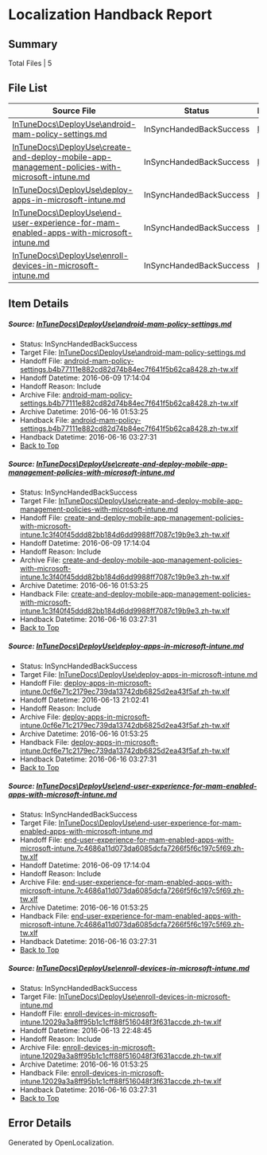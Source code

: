 # <a name='report-top'></a> Localization Handback Report

## Summary
 Total Files | 5

## File List
 Source File | Status | Details 
 ----------- | ------ | ------- 
 [InTuneDocs\DeployUse\android-mam-policy-settings.md](https://github.com/Microsoft/IntuneDocs-pr/blob/ded7bd6c971a9448ad6e6492ebc5e42dfcb5d76e/InTuneDocs/DeployUse/android-mam-policy-settings.md) | InSyncHandedBackSuccess | [Details](#dcc1af47b789dc62a9cda877ea991af991950c8214)
 [InTuneDocs\DeployUse\create-and-deploy-mobile-app-management-policies-with-microsoft-intune.md](https://github.com/Microsoft/IntuneDocs-pr/blob/ded7bd6c971a9448ad6e6492ebc5e42dfcb5d76e/InTuneDocs/DeployUse/create-and-deploy-mobile-app-management-policies-with-microsoft-intune.md) | InSyncHandedBackSuccess | [Details](#434cddd5595d19298ba0c7642680ccd24d5f9df329)
 [InTuneDocs\DeployUse\deploy-apps-in-microsoft-intune.md](https://github.com/Microsoft/IntuneDocs-pr/blob/c95a776e79cf3e1c7009d6e27f8f50482434d298/InTuneDocs/DeployUse/deploy-apps-in-microsoft-intune.md) | InSyncHandedBackSuccess | [Details](#46562ed3463c4a23a511eb5c7f28a0b11e84f42133)
 [InTuneDocs\DeployUse\end-user-experience-for-mam-enabled-apps-with-microsoft-intune.md](https://github.com/Microsoft/IntuneDocs-pr/blob/ded7bd6c971a9448ad6e6492ebc5e42dfcb5d76e/InTuneDocs/DeployUse/end-user-experience-for-mam-enabled-apps-with-microsoft-intune.md) | InSyncHandedBackSuccess | [Details](#7a42482dd56b25d867e2bb80dcd7ad4c3474b5e938)
 [InTuneDocs\DeployUse\enroll-devices-in-microsoft-intune.md](https://github.com/Microsoft/IntuneDocs-pr/blob/928b79530ac278f78356f8d1ef9f267077634b5b/InTuneDocs/DeployUse/enroll-devices-in-microsoft-intune.md) | InSyncHandedBackSuccess | [Details](#e68e93fbf8bccceaf95e183a33049fdb35a9aae541)

## Item Details
##### <a name='dcc1af47b789dc62a9cda877ea991af991950c8214'></a> Source: [InTuneDocs\DeployUse\android-mam-policy-settings.md](https://github.com/Microsoft/IntuneDocs-pr/blob/ded7bd6c971a9448ad6e6492ebc5e42dfcb5d76e/InTuneDocs/DeployUse/android-mam-policy-settings.md)
* Status: InSyncHandedBackSuccess
* Target File: [InTuneDocs\DeployUse\android-mam-policy-settings.md](https://github.com/Microsoft/IntuneDocs-pr.zh-tw/blob/51fefcaee286bbd51317a63abb8d4e942de1ff82/InTuneDocs/DeployUse/android-mam-policy-settings.md)
* Handoff File: [android-mam-policy-settings.b4b77111e882cd82d74b84ec7f641f5b62ca8428.zh-tw.xlf](https://github.com/Microsoft/EM.handoff/blob/1b6dcb00f2c27df447f02ec89d03d143e22d81b6/ol-handoff/Microsoft/IntuneDocs-pr.zh-tw/master/android-mam-policy-settings.b4b77111e882cd82d74b84ec7f641f5b62ca8428.zh-tw.xlf)
* Handoff Datetime: 2016-06-09 17:14:04
* Handoff Reason: Include
* Archive File: [android-mam-policy-settings.b4b77111e882cd82d74b84ec7f641f5b62ca8428.zh-tw.xlf](https://github.com/Microsoft/EM.handoff/blob/a8ccc1bf0b6ed866e32580a285e1e499fb8d4e75/ol-handoff/Microsoft/IntuneDocs-pr.zh-tw/master/archive/android-mam-policy-settings.b4b77111e882cd82d74b84ec7f641f5b62ca8428.zh-tw.xlf)
* Archive Datetime: 2016-06-16 01:53:25
* Handback File: [android-mam-policy-settings.b4b77111e882cd82d74b84ec7f641f5b62ca8428.zh-tw.xlf](https://github.com/Microsoft/EM.handback/blob/76623073fa9a17506b08acb8ae789801852f40eb/ol-handback/Microsoft/IntuneDocs-pr.zh-tw/master/android-mam-policy-settings.b4b77111e882cd82d74b84ec7f641f5b62ca8428.zh-tw.xlf)
* Handback Datetime: 2016-06-16 03:27:31
* [Back to Top](#report-top)

##### <a name='434cddd5595d19298ba0c7642680ccd24d5f9df329'></a> Source: [InTuneDocs\DeployUse\create-and-deploy-mobile-app-management-policies-with-microsoft-intune.md](https://github.com/Microsoft/IntuneDocs-pr/blob/ded7bd6c971a9448ad6e6492ebc5e42dfcb5d76e/InTuneDocs/DeployUse/create-and-deploy-mobile-app-management-policies-with-microsoft-intune.md)
* Status: InSyncHandedBackSuccess
* Target File: [InTuneDocs\DeployUse\create-and-deploy-mobile-app-management-policies-with-microsoft-intune.md](https://github.com/Microsoft/IntuneDocs-pr.zh-tw/blob/51fefcaee286bbd51317a63abb8d4e942de1ff82/InTuneDocs/DeployUse/create-and-deploy-mobile-app-management-policies-with-microsoft-intune.md)
* Handoff File: [create-and-deploy-mobile-app-management-policies-with-microsoft-intune.1c3f40f45ddd82bb184d6dd9988ff7087c19b9e3.zh-tw.xlf](https://github.com/Microsoft/EM.handoff/blob/1b6dcb00f2c27df447f02ec89d03d143e22d81b6/ol-handoff/Microsoft/IntuneDocs-pr.zh-tw/master/create-and-deploy-mobile-app-management-policies-with-microsoft-intune.1c3f40f45ddd82bb184d6dd9988ff7087c19b9e3.zh-tw.xlf)
* Handoff Datetime: 2016-06-09 17:14:04
* Handoff Reason: Include
* Archive File: [create-and-deploy-mobile-app-management-policies-with-microsoft-intune.1c3f40f45ddd82bb184d6dd9988ff7087c19b9e3.zh-tw.xlf](https://github.com/Microsoft/EM.handoff/blob/a8ccc1bf0b6ed866e32580a285e1e499fb8d4e75/ol-handoff/Microsoft/IntuneDocs-pr.zh-tw/master/archive/create-and-deploy-mobile-app-management-policies-with-microsoft-intune.1c3f40f45ddd82bb184d6dd9988ff7087c19b9e3.zh-tw.xlf)
* Archive Datetime: 2016-06-16 01:53:25
* Handback File: [create-and-deploy-mobile-app-management-policies-with-microsoft-intune.1c3f40f45ddd82bb184d6dd9988ff7087c19b9e3.zh-tw.xlf](https://github.com/Microsoft/EM.handback/blob/76623073fa9a17506b08acb8ae789801852f40eb/ol-handback/Microsoft/IntuneDocs-pr.zh-tw/master/create-and-deploy-mobile-app-management-policies-with-microsoft-intune.1c3f40f45ddd82bb184d6dd9988ff7087c19b9e3.zh-tw.xlf)
* Handback Datetime: 2016-06-16 03:27:31
* [Back to Top](#report-top)

##### <a name='46562ed3463c4a23a511eb5c7f28a0b11e84f42133'></a> Source: [InTuneDocs\DeployUse\deploy-apps-in-microsoft-intune.md](https://github.com/Microsoft/IntuneDocs-pr/blob/c95a776e79cf3e1c7009d6e27f8f50482434d298/InTuneDocs/DeployUse/deploy-apps-in-microsoft-intune.md)
* Status: InSyncHandedBackSuccess
* Target File: [InTuneDocs\DeployUse\deploy-apps-in-microsoft-intune.md](https://github.com/Microsoft/IntuneDocs-pr.zh-tw/blob/51fefcaee286bbd51317a63abb8d4e942de1ff82/InTuneDocs/DeployUse/deploy-apps-in-microsoft-intune.md)
* Handoff File: [deploy-apps-in-microsoft-intune.0cf6e71c2179ec739da13742db6825d2ea43f5af.zh-tw.xlf](https://github.com/Microsoft/EM.handoff/blob/c201f88aaa02eec95cee653c1ff0b61887d97f44/ol-handoff/Microsoft/IntuneDocs-pr.zh-tw/master/deploy-apps-in-microsoft-intune.0cf6e71c2179ec739da13742db6825d2ea43f5af.zh-tw.xlf)
* Handoff Datetime: 2016-06-13 21:02:41
* Handoff Reason: Include
* Archive File: [deploy-apps-in-microsoft-intune.0cf6e71c2179ec739da13742db6825d2ea43f5af.zh-tw.xlf](https://github.com/Microsoft/EM.handoff/blob/a8ccc1bf0b6ed866e32580a285e1e499fb8d4e75/ol-handoff/Microsoft/IntuneDocs-pr.zh-tw/master/archive/deploy-apps-in-microsoft-intune.0cf6e71c2179ec739da13742db6825d2ea43f5af.zh-tw.xlf)
* Archive Datetime: 2016-06-16 01:53:25
* Handback File: [deploy-apps-in-microsoft-intune.0cf6e71c2179ec739da13742db6825d2ea43f5af.zh-tw.xlf](https://github.com/Microsoft/EM.handback/blob/76623073fa9a17506b08acb8ae789801852f40eb/ol-handback/Microsoft/IntuneDocs-pr.zh-tw/master/deploy-apps-in-microsoft-intune.0cf6e71c2179ec739da13742db6825d2ea43f5af.zh-tw.xlf)
* Handback Datetime: 2016-06-16 03:27:31
* [Back to Top](#report-top)

##### <a name='7a42482dd56b25d867e2bb80dcd7ad4c3474b5e938'></a> Source: [InTuneDocs\DeployUse\end-user-experience-for-mam-enabled-apps-with-microsoft-intune.md](https://github.com/Microsoft/IntuneDocs-pr/blob/ded7bd6c971a9448ad6e6492ebc5e42dfcb5d76e/InTuneDocs/DeployUse/end-user-experience-for-mam-enabled-apps-with-microsoft-intune.md)
* Status: InSyncHandedBackSuccess
* Target File: [InTuneDocs\DeployUse\end-user-experience-for-mam-enabled-apps-with-microsoft-intune.md](https://github.com/Microsoft/IntuneDocs-pr.zh-tw/blob/51fefcaee286bbd51317a63abb8d4e942de1ff82/InTuneDocs/DeployUse/end-user-experience-for-mam-enabled-apps-with-microsoft-intune.md)
* Handoff File: [end-user-experience-for-mam-enabled-apps-with-microsoft-intune.7c4686a11d073da6085dcfa7266f5f6c197c5f69.zh-tw.xlf](https://github.com/Microsoft/EM.handoff/blob/1b6dcb00f2c27df447f02ec89d03d143e22d81b6/ol-handoff/Microsoft/IntuneDocs-pr.zh-tw/master/end-user-experience-for-mam-enabled-apps-with-microsoft-intune.7c4686a11d073da6085dcfa7266f5f6c197c5f69.zh-tw.xlf)
* Handoff Datetime: 2016-06-09 17:14:04
* Handoff Reason: Include
* Archive File: [end-user-experience-for-mam-enabled-apps-with-microsoft-intune.7c4686a11d073da6085dcfa7266f5f6c197c5f69.zh-tw.xlf](https://github.com/Microsoft/EM.handoff/blob/a8ccc1bf0b6ed866e32580a285e1e499fb8d4e75/ol-handoff/Microsoft/IntuneDocs-pr.zh-tw/master/archive/end-user-experience-for-mam-enabled-apps-with-microsoft-intune.7c4686a11d073da6085dcfa7266f5f6c197c5f69.zh-tw.xlf)
* Archive Datetime: 2016-06-16 01:53:25
* Handback File: [end-user-experience-for-mam-enabled-apps-with-microsoft-intune.7c4686a11d073da6085dcfa7266f5f6c197c5f69.zh-tw.xlf](https://github.com/Microsoft/EM.handback/blob/76623073fa9a17506b08acb8ae789801852f40eb/ol-handback/Microsoft/IntuneDocs-pr.zh-tw/master/end-user-experience-for-mam-enabled-apps-with-microsoft-intune.7c4686a11d073da6085dcfa7266f5f6c197c5f69.zh-tw.xlf)
* Handback Datetime: 2016-06-16 03:27:31
* [Back to Top](#report-top)

##### <a name='e68e93fbf8bccceaf95e183a33049fdb35a9aae541'></a> Source: [InTuneDocs\DeployUse\enroll-devices-in-microsoft-intune.md](https://github.com/Microsoft/IntuneDocs-pr/blob/928b79530ac278f78356f8d1ef9f267077634b5b/InTuneDocs/DeployUse/enroll-devices-in-microsoft-intune.md)
* Status: InSyncHandedBackSuccess
* Target File: [InTuneDocs\DeployUse\enroll-devices-in-microsoft-intune.md](https://github.com/Microsoft/IntuneDocs-pr.zh-tw/blob/51fefcaee286bbd51317a63abb8d4e942de1ff82/InTuneDocs/DeployUse/enroll-devices-in-microsoft-intune.md)
* Handoff File: [enroll-devices-in-microsoft-intune.12029a3a8ff95b1c1cff88f516048f3f631accde.zh-tw.xlf](https://github.com/Microsoft/EM.handoff/blob/b7aab1ec7d83c3d32057ee38fd8de1b231270638/ol-handoff/Microsoft/IntuneDocs-pr.zh-tw/master/enroll-devices-in-microsoft-intune.12029a3a8ff95b1c1cff88f516048f3f631accde.zh-tw.xlf)
* Handoff Datetime: 2016-06-13 22:48:45
* Handoff Reason: Include
* Archive File: [enroll-devices-in-microsoft-intune.12029a3a8ff95b1c1cff88f516048f3f631accde.zh-tw.xlf](https://github.com/Microsoft/EM.handoff/blob/a8ccc1bf0b6ed866e32580a285e1e499fb8d4e75/ol-handoff/Microsoft/IntuneDocs-pr.zh-tw/master/archive/enroll-devices-in-microsoft-intune.12029a3a8ff95b1c1cff88f516048f3f631accde.zh-tw.xlf)
* Archive Datetime: 2016-06-16 01:53:25
* Handback File: [enroll-devices-in-microsoft-intune.12029a3a8ff95b1c1cff88f516048f3f631accde.zh-tw.xlf](https://github.com/Microsoft/EM.handback/blob/76623073fa9a17506b08acb8ae789801852f40eb/ol-handback/Microsoft/IntuneDocs-pr.zh-tw/master/enroll-devices-in-microsoft-intune.12029a3a8ff95b1c1cff88f516048f3f631accde.zh-tw.xlf)
* Handback Datetime: 2016-06-16 03:27:31
* [Back to Top](#report-top)


## Error Details

Generated by OpenLocalization.
